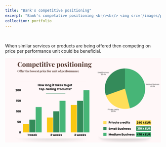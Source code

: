 ```yaml
---
title: "Bank's competitive positioning"
excerpt: "Bank's competative positioning <br/><br/> <img src='/images/price per performance unit.png'>"
collection: portfolio
---
```


<br/><br/>
When similar services or products are being offered then competing on price per performance unit could be beneficial. 

<img src='/images/price per performance unit.png'><br/><br/>
